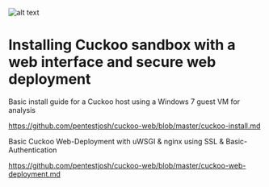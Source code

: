 ![alt text](https://s3-us-west-1.amazonaws.com/umbrella-blog-uploads/wp-content/uploads/2015/03/cuckoo.png)
# Installing Cuckoo sandbox with a web interface and secure web deployment
Basic install guide for a Cuckoo host using a Windows 7 guest VM for analysis

https://github.com/pentestjosh/cuckoo-web/blob/master/cuckoo-install.md

Basic Cuckoo Web-Deployment with uWSGI & nginx using SSL & Basic-Authentication
 
https://github.com/pentestjosh/cuckoo-web/blob/master/cuckoo-web-deployment.md

